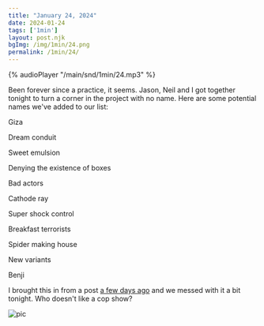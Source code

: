 ```yaml
---
title: "January 24, 2024"
date: 2024-01-24
tags: ['1min']
layout: post.njk
bgImg: /img/1min/24.png
permalink: /1min/24/
---
```


{% audioPlayer "/main/snd/1min/24.mp3" %}

Been forever since a practice, it seems. Jason, Neil and I got together tonight to turn a corner in the project with no name. Here are some potential names we've added to our list:

Giza

Dream conduit

Sweet emulsion

Denying the existence of boxes 

Bad actors 

Cathode ray

Super shock control

Breakfast terrorists

Spider making house 

New variants 

Benji

I brought this in from a post [a few days ago](/main/1min/22/) and we messed with it a bit tonight. Who doesn't like a cop show?

![pic](/main/img/1min/24.png)



